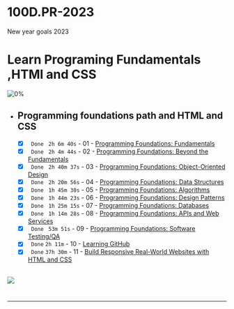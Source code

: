# 100D.PR-2023
New year goals 2023


<!-- Fundamentals -->
<span id="Fundamentals"> </span>
# Learn Programing Fundamentals ,HTMl and CSS

![0%](https://progress-bar.dev/0/?title=Done)
<br />
- ## Programming foundations path and HTML and CSS

    - [X] ` Done` ` 2h 6m 40s` - 01 - [Programming Foundations: Fundamentals](01-Linkedin-Learning/-1-Programming-Foundation-Fundamentals/)
    - [X] ` Done` ` 2h 4m 44s` - 02 - [Programming Foundations: Beyond the Fundamentals](01-Linkedin-Learning/-2-Programming-Foundations-Beyond-Fundamentals)
    - [X] ` Done` ` 2h 40m 37s` - 03 - [Programming Foundations: Object-Oriented Design](01-Linkedin-Learning/-3-Programming-Foundation-Object-Oriented-Design/)
    - [X] ` Done` ` 2h 20m 56s` - 04 - [Programming Foundations: Data Structures](01-Linkedin-Learning/-4-Programming-Foundations-Data-Structures/)
    - [X] ` Done` ` 1h 45m 30s` - 05 - [Programming Foundations: Algorithms](01-Linkedin-Learning/-5-Programming-Foundations-Algorithms/)
    - [X] ` Done` ` 1h 44m 23s` - 06 - [Programming Foundations: Design Patterns](01-Linkedin-Learning/-6-Programming-Foundations-Design-Patterns/)
    - [X] ` Done` ` 1h 25m 15s` - 07 - [Programming Foundations: Databases](01-Linkedin-Learning/-7-Programming-Foundations-Databases/)
    - [X] ` Done` ` 1h 14m 28s` - 08 - [Programming Foundations: APIs and Web Services](01-Linkedin-Learning/-8-Programming-Foundations-APIs-and-Web-Services/)
    - [X] ` Done` ` 53m 51s` - 09 - [Programming Foundations: Software Testing/QA](01-Linkedin-Learning/-9-Programming-Foundations-Software-TestingQA/)
    - [X] ` Done` ` 2h 11m ` - 10 - [Learning GitHub](01-Linkedin-Learning/-10-Learning-GitHub)
    - [X] ` Done` ` 37h 30m ` - 11 - [Build Responsive Real-World Websites with HTML and CSS](02-Udemy/-01-HTML-CSS-Jonas)

    <br />

<img src="https://img.shields.io/badge/Total%20Number%20Of%20Hours%20For%20This%20Courses-19h-blue">

#
- - - -
